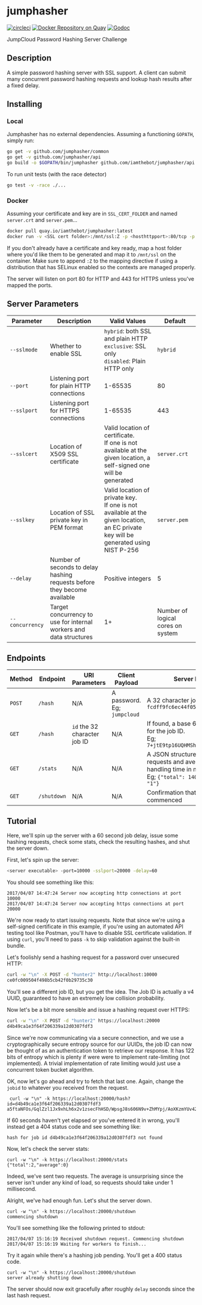 # jumphasher
[![circleci](https://circleci.com/gh/iamthebot/jumphasher/tree/master.svg?style=shield&circle-token=b9d627a2e9b5a29a7675a09876585e1bae06bf65)](https://circleci.com/gh/iamthebot/jumphasher)    [![Docker Repository on Quay](https://quay.io/repository/iamthebot/jumphasher/status "Docker Repository on Quay")](https://quay.io/repository/iamthebot/jumphasher) [![Godoc](https://img.shields.io/badge/godoc-ready-blue.svg)](http://godoc.org/github.com/iamthebot/jumphasher/common)


JumpCloud Password Hashing Server Challenge

## Description
A simple password hashing server with SSL support. A client can submit many concurrent password hashing requests and lookup hash results after a fixed delay.

## Installing
### Local
Jumphasher has no external dependencies. Assuming a functioning `GOPATH`, simply run:
```bash
go get -v github.com/jumphasher/common
go get -v github.com/jumphasher/api
go build -o $GOPATH/bin/jumphasher github.com/iamthebot/jumphasher/api
```

To run unit tests (with the race detector)
```bash
go test -v -race ./...
```

### Docker
Assuming your certificate and key are in `SSL_CERT_FOLDER` and named `server.crt` and `server.pem`...
```bash
docker pull quay.io/iamthebot/jumphasher:latest
docker run -v <SSL cert folder>:/mnt/ssl:Z -p <hosthttpport>:80/tcp -p <hosthttpsport>:443/tcp [--net=<docker network>] [--ip=<custom ip>] quay.io/iamthebot/jumphasher:latest
```
If you don't already have a certificate and key ready, map a host folder where you'd like them to be generated and map it to `/mnt/ssl` on the container. Make sure to append `:Z` to the mapping directive if using a distribution that has SELinux enabled so the contexts are managed properly.

The server will listen on port 80 for HTTP and 443 for HTTPS unless you've mapped the ports.




## Server Parameters
| Parameter       | Description                                                              | Valid Values                                                                                                                            | Default                           |
|-----------------|--------------------------------------------------------------------------|-----------------------------------------------------------------------------------------------------------------------------------------|-----------------------------------|
| `--sslmode`     | Whether to enable SSL                                                    | `hybrid`: both SSL and plain HTTP <br> `exclusive`: SSL only <br> `disabled`: Plain HTTP only                                           | `hybrid`                          |
| `--port`        | Listening port for plain HTTP connections                                | 1-65535                                                                                                                                 | 80                                |
| `--sslport`     | Listening port for HTTPS connections                                     | 1-65535                                                                                                                                 | 443                               |
| `--sslcert`     | Location of X509 SSL certificate                                         | Valid location of certificate. <br> If one is not available at the given location, a self-signed one will be generated                  | `server.crt`                      |
| `--sslkey`      | Location of SSL private key in PEM format                                | Valid location of private key. <br> If one is not available at the given location, an EC private key will be generated using NIST P-256 | `server.pem`                      |
| `--delay`       | Number of seconds to delay hashing requests before they become available | Positive integers                                                                                                                       | 5                                 |
| `--concurrency` | Target concurrency to use for internal workers and data structures       | 1+                                                                                                                                      | Number of logical cores on system |

## Endpoints
| Method | Endpoint    | URI Parameters                   | Client Payload              | Server Payload                                                                                                                       |
|--------|-------------|------------------------------|-----------------------------|--------------------------------------------------------------------------------------------------------------------------------------|
| `POST` | `/hash`     | N/A                          | A password.<br> Eg; `jumpcloud` | A 32 character job ID. Eg; `fcdff9fc6ec44f059164ec51a756524b`                                                                        |
| `GET`  | `/hash`     | `id` the 32 character job ID | N/A                         | If found, a base 64 encoded hash for the job ID. <br> Eg; `7+jtE9tp16UQHMShH1l0uMlq1JF...`                                                |
| `GET`  | `/stats`    | N/A                          | N/A                         | A JSON structure containing total requests and average request handling time in milliseconds.<br> Eg; `{"total": 14000, "average": "1"}` |
| `GET`  | `/shutdown` | N/A                          | N/A                         | Confirmation that shutdown has commenced                                                                                             |

## Tutorial
Here, we'll spin up the server with a 60 second job delay, issue some hashing requests, check some stats, check the resulting hashes, and shut the server down.

First, let's spin up the server:
```bash
<server executable> -port=10000 -sslport=20000 -delay=60
```
You should see something like this:
```
2017/04/07 14:47:24 Server now accepting http connections at port 10000
2017/04/07 14:47:24 Server now accepting https connections at port 20000
```

We're now ready to start issuing requests. Note that since we're using a self-signed certificate in this example, if you're using an automated API testing tool like Postman, you'll have to disable SSL certificate validation. If using `curl`, you'll need to pass `-k` to skip validation against the built-in bundle.

Let's foolishly send a hashing request for a password over  unsecured HTTP:
```bash
curl -w "\n" -X POST -d "hunter2" http://localhost:10000
ce0fc009504f498b5cb42f0b29735c30
```
You'll see a different job ID, but you get the idea. The Job ID is actually a v4 UUID, guaranteed to have an extremely low collision probability.

Now let's be a bit more sensible and issue a hashing request over HTTPS:
```bash
curl -w "\n" -X POST -d "hunter2" https://localhost:20000
d4b49ca1e3f64f206339a12d0307fdf3
```
Since we're now communicating via a secure connection, and we use a cryptographically secure entropy source for our UUIDs, the job ID can now be thought of as an authentication token to retrieve our response. It has 122 bits of entropy which is plenty if were were to implement rate-limiting (not implemented). A trivial implementation of rate limiting would just use a concurrent token bucket algorithm.


OK, now let's go ahead and try to fetch that last one. Again, change the `jobid` to whatever you received from the request.

```
 curl -w "\n" -k https://localhost:20000/hash?id=d4b49ca1e3f64f206339a12d0307fdf3
a5ftaNFOs/GqlZzl1Jx9xhLh6x2v1zsecFhHSD/WpsgJ8s606N9v+ZhMYpj/AoXKzmYUv42qnwBwEBtsiYmeIg==
```

If 60 seconds haven't yet elapsed or you've entered it in wrong, you'll instead get a 404 status code and see something like:
```
hash for job id d4b49ca1e3f64f206339a12d0307fdf3 not found
```
Now, let's check the server stats:
```
curl -w "\n" -k https://localhost:20000/stats
{"total":2,"average":0}
```
Indeed, we've sent two requests. The average is unsurprising since the server isn't under any kind of load, so requests should take under 1 millisecond.

Alright, we've had enough fun. Let's shut the server down.
```
curl -w "\n" -k https://localhost:20000/shutdown
commencing shutdown
```
You'll see something like the following printed to stdout:
```
2017/04/07 15:16:19 Received shutdown request. Commencing shutdown
2017/04/07 15:16:19 Waiting for workers to finish...
```

Try it again while there's a hashing job pending. You'll get a 400 status code.
```
curl -w "\n" -k https://localhost:20000/shutdown
server already shutting down
```

The server should now exit gracefully after roughly `delay` seconds since the last hash request.
